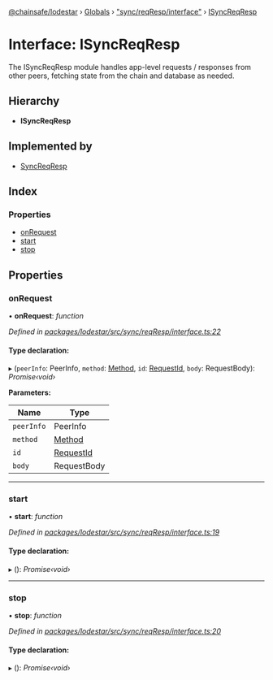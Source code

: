 [@chainsafe/lodestar](../README.md) › [Globals](../globals.md) › ["sync/reqResp/interface"](../modules/_sync_reqresp_interface_.md) › [ISyncReqResp](_sync_reqresp_interface_.isyncreqresp.md)

# Interface: ISyncReqResp

The ISyncReqResp module handles app-level requests / responses from other peers,
fetching state from the chain and database as needed.

## Hierarchy

* **ISyncReqResp**

## Implemented by

* [SyncReqResp](../classes/_sync_reqresp_reqresp_.syncreqresp.md)

## Index

### Properties

* [onRequest](_sync_reqresp_interface_.isyncreqresp.md#onrequest)
* [start](_sync_reqresp_interface_.isyncreqresp.md#start)
* [stop](_sync_reqresp_interface_.isyncreqresp.md#stop)

## Properties

###  onRequest

• **onRequest**: *function*

*Defined in [packages/lodestar/src/sync/reqResp/interface.ts:22](https://github.com/ChainSafe/lodestar/blob/4796680/packages/lodestar/src/sync/reqResp/interface.ts#L22)*

#### Type declaration:

▸ (`peerInfo`: PeerInfo, `method`: [Method](../enums/_constants_network_.method.md), `id`: [RequestId](../modules/_constants_network_.md#requestid), `body`: RequestBody): *Promise‹void›*

**Parameters:**

Name | Type |
------ | ------ |
`peerInfo` | PeerInfo |
`method` | [Method](../enums/_constants_network_.method.md) |
`id` | [RequestId](../modules/_constants_network_.md#requestid) |
`body` | RequestBody |

___

###  start

• **start**: *function*

*Defined in [packages/lodestar/src/sync/reqResp/interface.ts:19](https://github.com/ChainSafe/lodestar/blob/4796680/packages/lodestar/src/sync/reqResp/interface.ts#L19)*

#### Type declaration:

▸ (): *Promise‹void›*

___

###  stop

• **stop**: *function*

*Defined in [packages/lodestar/src/sync/reqResp/interface.ts:20](https://github.com/ChainSafe/lodestar/blob/4796680/packages/lodestar/src/sync/reqResp/interface.ts#L20)*

#### Type declaration:

▸ (): *Promise‹void›*
